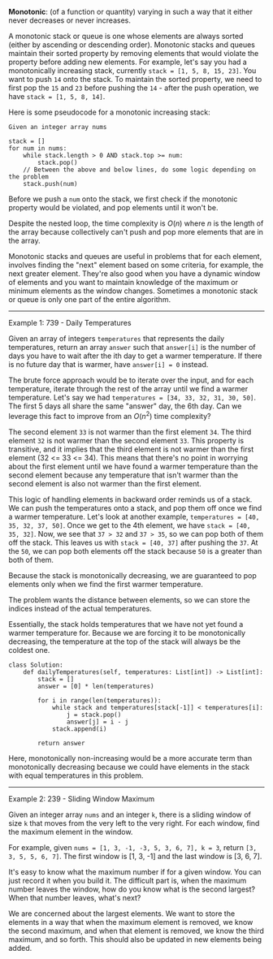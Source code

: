 **Monotonic**: (of a function or quantity) varying in such a way that it either never decreases or never increases.

A monotonic stack or queue is one whose elements are always sorted (either by ascending or descending order). Monotonic stacks and queues maintain their sorted property by removing elements that would violate the property before adding new elements. For example, let's say you had a monotonically increasing stack, currently `stack = [1, 5, 8, 15, 23]`. You want to push `14` onto the stack. To maintain the sorted property, we need to first pop the `15` and `23` before pushing the `14` - after the push operation, we have `stack = [1, 5, 8, 14]`.

Here is some pseudocode for a monotonic increasing stack:

```
Given an integer array nums

stack = []
for num in nums:
    while stack.length > 0 AND stack.top >= num:
        stack.pop()
    // Between the above and below lines, do some logic depending on the problem
    stack.push(num)
```

Before we push a `num` onto the stack, we first check if the monotonic property would be violated, and pop elements until it won't be.

Despite the nested loop, the time complexity is $O(n)$ where $n$ is the length of the array because collectively can't push and pop more elements that are in the array. 

Monotonic stacks and queues are useful in problems that for each element, involves finding the "next" element based on some criteria, for example, the next greater element. They're also good when you have a dynamic window of elements and you want to maintain knowledge of the maximum or minimum elements as the window changes. Sometimes a monotonic stack or queue is only one part of the entire algorithm.

-----------------------------------

Example 1: 739 - Daily Temperatures

Given an array of integers `temperatures` that represents the daily temperatures, return an array `answer` such that `answer[i]` is the number of days you have to wait after the ith day to get a warmer temperature. If there is no future day that is warmer, have `answer[i] = 0` instead.

The brute force approach would be to iterate over the input, and for each temperature, iterate through the rest of the array until we find a warmer temperature. Let's say we had `temperatures = [34, 33, 32, 31, 30, 50]`. The first 5 days all share the same "answer" day, the 6th day. Can we leverage this fact to improve from an $O(n^2)$ time complexity?

The second element `33` is not warmer than the first element `34`. The third element `32` is not warmer than the second element `33`. This property is transitive, and it implies that the third element is not warmer than the first element (32 <= 33 <= 34). This means that there's no point in worrying about the first element until we have found a warmer temperature than the second element because any temperature that isn't warmer than the second element is also not warmer than the first element.

This logic of handling elements in backward order reminds us of a stack. We can push the temperatures onto a stack, and pop them off once we find a warmer temperature. Let's look at another example, `temperatures = [40, 35, 32, 37, 50]`. Once we get to the 4th element, we have `stack = [40, 35, 32]`. Now, we see that `37 > 32` and `37 > 35`, so we can pop both of them off the stack. This leaves us with `stack = [40, 37]` after pushing the `37`. At the `50`, we can pop both elements off the stack because `50` is a greater than both of them.

Because the stack is monotonically decreasing, we are guaranteed to pop elements only when we find the first warmer temperature.

The problem wants the distance between elements, so we can store the indices instead of the actual temperatures.

Essentially, the stack holds temperatures that we have not yet found a warmer temperature for. Because we are forcing it to be monotonically decreasing, the temperature at the top of the stack will always be the coldest one.

```
class Solution:
    def dailyTemperatures(self, temperatures: List[int]) -> List[int]:
        stack = []
        answer = [0] * len(temperatures)
        
        for i in range(len(temperatures)):
            while stack and temperatures[stack[-1]] < temperatures[i]:
                j = stack.pop()
                answer[j] = i - j
            stack.append(i)
        
        return answer
```

Here, monotonically non-increasing would be a more accurate term than monotonically decreasing because we could have elements in the stack with equal temperatures in this problem.

--------------------------------

Example 2: 239 - Sliding Window Maximum

Given an integer array `nums` and an integer `k`, there is a sliding window of size `k` that moves from the very left to the very right. For each window, find the maximum element in the window.

For example, given `nums = [1, 3, -1, -3, 5, 3, 6, 7], k = 3`, return `[3, 3, 5, 5, 6, 7]`. The first window is [1, 3, -1] and the last window is [3, 6, 7].

It's easy to know what the maximum number if for a given window. You can just record it when you build it. The difficult part is, when the maximum number leaves the window, how do you know what is the second largest? When that number leaves, what's next?

We are concerned about the largest elements. We want to store the elements in a way that when the maximum element is removed, we know the second maximum, and when that element is removed, we know the third maximum, and so forth. This should also be updated in new elements being added. 

